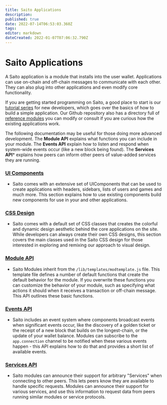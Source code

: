 ```yaml
---
title: Saito Applications
description: 
published: true
date: 2022-07-14T06:53:03.360Z
tags: 
editor: markdown
dateCreated: 2022-01-07T07:06:32.790Z
---
```


# Saito Applications

A Saito application is a module that installs into the user wallet. Applications can use on-chain and off-chain messages to communicate with each other. They can also plug into other applications and even modify core functionality.

If you are getting started programming on Saito, a good place to start is our [tutorial series](/tech/tutorials) for new developers, which goes over the basics of how to build a simple application. Our Github repository also has a directory full of [reference modules](https://github.com/SaitoTech/saito-lite-rust/tree/master/mods) you can modify or consult if you are curious how the existing applications work.

The following documentation may be useful for those doing more advanced development. The **Module API** explains what functions you can include in your module. The **Events API** explain how to listen and respond when system-wide events occur (like a new block being found). The **Services API*** explains how peers can inform other peers of value-added services they are running.

### [UI Components](/tech/applications/ui-components)
* Saito comes with an extensive set of UIComponents that can be used to create applications with headers, sidebars, lists of users and games and much more. This section explains how to use existing components build new components for use in your and other applications.

### [CSS Design](/tech/applications/saito-css)
* Saito comes with a default set of CSS classes that creates the colorful and dynamic design aesthetic behind the core applications on the site. While developers can always create their own CSS designs, this section covers the main classes used in the Saito CSS design for those interested in exploring and remixing our approach to visual design.


### [Module API](/tech/applications/module-api)
* Saito Modules inherit from the ```/lib/templates/modtemplate.js``` file. This template file defines a number of default functions that create the default behavior for the module. If you overwrite these functions you can customize the behavior of your module, such as specifying what actions it should when it receives a transaction or off-chain message. This API outlines these basic functions.

### [Events API](/tech/applications/events-api)
* Saito includes an event system where components broadcast events when significant events occur, like the discovery of a golden ticket or the receipt of a new block that builds on the longest-chain, or the update of your wallet balance. Modules can subscribe to the ```app.connection``` channel to be notified when these various events happen - this API explains how to do that and provides a short list of available events.

### [Services API](/tech/applications/services-api)
* Saito modules can announce their support for arbitrary "Services" when connecting to other peers. This lets peers know they are available to handle specific requests. Modules can announce their support for various services, and use this information to request data from peers running similar modules or service protocols. 
